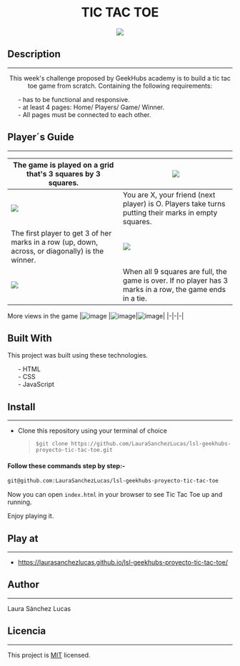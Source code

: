 <h1 align="center">TIC TAC TOE</h1>
<p align="center"><img src="./assets/front_page.png"/></p> 



## Description
---
<p align="center">This week's challenge proposed by GeekHubs academy is to build a tic tac toe game from scratch. Containing the following requirements:
<ul>
  - has to be functional and responsive.<br>
  - at least 4 pages: Home/ Players/ Game/ Winner.<br>
  - All pages must be connected to each other. 
</ul>
</p>

## Player´s Guide
---
|The game is played on a grid that's 3 squares by 3 squares.|<img src="./assets/grid.png"/>|
|-|-|
|<img src="./assets/example1.png"/>|You are X, your friend (next player) is O. Players take turns putting their marks in empty squares.|
|The first player to get 3 of her marks in a row (up, down, across, or diagonally) is the winner.|<img src="./assets/win.png"/>|
|<img src="./assets/tie.png"/>|When all 9 squares are full, the game is over. If no player has 3 marks in a row, the game ends in a tie.|
More views in the game
|![image](./assets/players.png) |![image](./assets/winner.png)|![image](./assets/tie-end.png)|
|-|-|-|
## Built With
This project was built using these technologies.
<ul>
- HTML<br>
- CSS<br>
- JavaScript<br>
</ul>

## Install
---
* Clone this repository using your terminal of choice
  > `$git clone https://github.com/LauraSanchezLucas/lsl-geekhubs-proyecto-tic-tac-toe.git`


#### Follow these commands step by step:-

```bash
git@github.com:LauraSanchezLucas/lsl-geekhubs-proyecto-tic-tac-toe
```


Now you can open `index.html` in your browser to see Tic Tac Toe up and running.

Enjoy playing it.

## Play at
--- 

- https://laurasanchezlucas.github.io/lsl-geekhubs-proyecto-tic-tac-toe/
  
## Author
---
Laura Sánchez Lucas

<!-- ## Información adicional
---
Esta es la sección que permite agregar más información de contexto al proyecto como alguna web de relevancia, proyectos similares o que hayan usado la misma tecnología. -->

## Licencia 
---
This project is [MIT](https://opensource.org/licenses/MIT) licensed.











